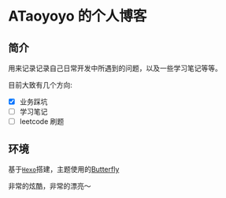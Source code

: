 # ATaoyoyo 的个人博客

## 简介

用来记录记录自己日常开发中所遇到的问题，以及一些学习笔记等等。

目前大致有几个方向:

- [x] 业务踩坑
- [ ] 学习笔记
- [ ] leetcode 刷题

## 环境

基于[`Hexo`](https://hexo.io/)搭建，主题使用的[Butterfly](https://github.com/jerryc127/hexo-theme-butterfly)

非常的炫酷，非常的漂亮～
